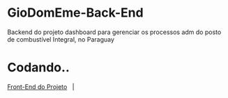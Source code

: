 <html>
<h1> GioDomEme-Back-End </h1> 
Backend do projeto dashboard  para gerenciar os processos adm do posto de combustível  Integral, no Paraguay 

# Codando..

<a href="https://github.com/gioinsfran1998/GioDom-FrontEnd-Web"> Front-End do Projeto</a>&nbsp;&nbsp;&nbsp;|&nbsp;&nbsp;&nbsp;

</html>
